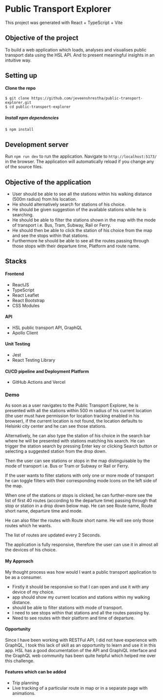 # Public Transport Explorer

This project was generated with React + TypeScript + Vite

## Objective of the project

To build a web application which loads, analyses and visualises public transport data using the HSL API. And to present meaningful insights in an intuitive way.

## Setting up

#### Clone the repo

```
$ git clone https://github.com/jeveenshrestha/public-transport-explorer.git
$ cd public-transport-explorer
```

##### Install npm dependencies
```
$ npm install
```

## Development server

Run `npm run dev` to run the application. Navigate to `http://localhost:5173/` in the browser. The application will automatically reload if you change any of the source files.

## Objective of the application

- User should be able to see all the stations within his walking distance (500m radius) from his location. 
- He should alternatively search for stations of his choice. 
- He should be given suggestion of the available stations while he is searching.
- He should be able to filter the stations shown in the map with the mode of transport i.e. Bus, Tram, Subway, Rail or Ferry. 
- He should then be able to click the station of his choice from the map and see the stops within that stations. 
- Furthermore he should be able to see all the routes passing through those stops with their departure time, Platform and route name.

## Stacks

#### Frontend
- ReactJS
- TypeScript
- React Leaflet
- React Bootstrap
- CSS Modules
#### API
- HSL public transport API, GraphQL
- Apollo Client
#### Unit Testing
- Jest
- React Testing Library

#### CI/CD pipeline and Deployment Platform
- GitHub Actions and Vercel

### Demo

As soon as a user navigates to the Public Transport Explorer, he is presented with all the stations within 500 m radius of his current location (the user must have permission for location tracking enabled in his browser), if the current location is not found, the location defaults to Helsinki city center and he can see those stations.

Alternatively, he can also type the station of his choice in the search bar where he will be presented with stations matching his search. He can trigger the station search by pressing Enter key or clicking Search button or selecting a suggested station from the drop down.

Then the user can see stations or stops in the map distinguisable by the mode of transport i.e. Bus or Tram or Subway or Rail or Ferry.

If the user wants to filter stations with only one or more mode of transport he can toggle filters with their corresponding mode Icons on the left side of the map.

When one of the stations or stops is clicked, he can further-more see the list of first 40 routes (according to the departure time) passing through that stop or station in a drop down below map. He can see Route name, Route short name, departure time and mode.

He can also filter the routes with Route short name. He will see only those routes which he wants.

The list of routes are updated every 2 Seconds.

The application is fully responsive, therefore the user can use it in almost all the devices of his choice.

#### My Approach

My thought process was how would I want a public transport application to be as a consumer.

- Firstly it should be responsive so that I can open and use it with any device of my choice.
- app should show my current location and stations within my walking distance.
- should be able to filter stations with mode of transport.
- I need to see stops within that stations and all the routes passing by.
- Need to see routes with their platform and time of departure.

#### Opportunity

Since I have been working with RESTFul API, I did not have experience with GraphQL, I took this lack of skill as an opportunity to learn and use it in this app. HSL has a good documentation of the API and GraphiQL interface and the GraphQL web community has been quite helpful which helped me over this challenge.

#### Features which can be added

- Trip planning
- Live tracking of a particular route in map or in a separate page with animations.